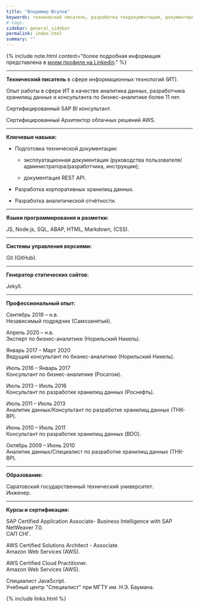 ```yaml
---
title: "Владимир Юсупов"
keywords: технический писатель, разработка техдокументации, документирование API, технический писатель фриланс, технический писатель на подряд, документирование REST API, эксплуатационная документация, руководство пользователя, руководство администратора, руководство разработчика, инструкция пользователя
# tags:
sidebar: general_sidebar
permalink: index.html
summary: ""
---
```


{% include note.html content="более подробная информация представлена в [моем профиле на Linkedin](https://www.linkedin.com/in/vladimir-yusupov-sap-bi-consultant/)." %}

***

**Технический писатель** в сфере информационных технологий (ИТ). 

Опыт работы в сфере ИТ в качестве аналитика данных, разработчика хранилищ данных и консультанта по бизнес-аналитике более 11 лет. 

Сертифицированный SAP BI консультант.

Сертифицированный Архитектор облачных решений AWS.

***

**Ключевые навыки:**

- Подготовка технической документации: 
    
    - эксплуатационная документация (руководства пользователя/администратора/разработчика, инструкции); 
    
    - документация REST API.

- Разработка корпоративных хранилищ данных.

- Разработка аналитической отчётности.

***

**Языки программирования и разметки:**

JS, Node.js, SQL, ABAP, HTML, Markdown, (CSS).

***

**Системы управления версиями:**

Git (GitHub).

***

**Генератор статических сайтов:**

Jekyll.

***

**Профессиональный опыт:**

Сентябрь 2019 – н.в. <br/> Независимый подрядчик (Самозанятый).

Апрель 2020 – н.в. <br/> Эксперт по бизнес-аналитике (Норильский Никель).

Январь 2017 – Март 2020  <br/> Ведущий консультант по бизнес-аналитике (Норильский Никель).

Июль 2016 – Январь 2017 <br/> Консультант по бизнес-аналитике (Росатом).

Июль 2013 – Июль 2016  <br/> Консультант по разработке хранилищ данных (Роснефть).

Июль 2011 – Июль 2013 <br/> Аналитик данных/Консультант по разработке хранилищ данных (ТНК-BP).

Июнь 2010 – Июль 2011 <br/> Консультант по разработке хранилищ данных (BDO).

Октябрь 2009 – Июнь 2010 <br/> Аналитик данных/Специалист по разработке хранилищ данных (ТНК-BP).

***

**Образование:**

Саратовский государственный технический университет. <br/> Инженер.

***

**Курсы и сертификации:**

SAP Certified Application Associate- Business Intelligence with SAP NetWeaver 7.0. <br/> САП СНГ.

AWS Certified Solutions Architect - Associate. <br/> Amazon Web Services (AWS).

AWS Certified Cloud Practitioner. <br/> Amazon Web Services (AWS).

Специалист JavaScript. <br/> Учебный центр "Специалист" при МГТУ им. Н.Э. Баумана.

{% include links.html %}

